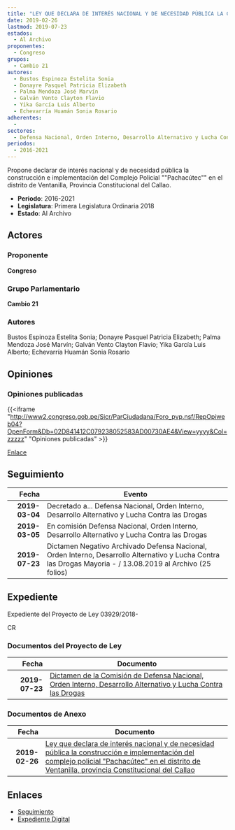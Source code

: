 ```yaml
---
title: "LEY QUE DECLARA DE INTERÉS NACIONAL Y DE NECESIDAD PÚBLICA LA CONSTRUCCIÓN E IMPLEMENTACIÓN DEL COMPLEJO POLICIAL 'PACHACÚTEC' EN EL DISTRITO DE VENTANILLA, PROVINCIA CONSTITUCIONAL DEL CALLAO"
date: 2019-02-26
lastmod: 2019-07-23
estados: 
  - Al Archivo
proponentes: 
  - Congreso
grupos: 
  - Cambio 21
autores: 
  - Bustos Espinoza Estelita Sonia
  - Donayre Pasquel Patricia Elizabeth
  - Palma Mendoza José Marvín
  - Galván Vento Clayton Flavio
  - Yika García Luis Alberto
  - Echevarría Huamán Sonia Rosario
adherentes: 
  - 
sectores: 
  - Defensa Nacional, Orden Interno, Desarrollo Alternativo y Lucha Contra las Drogas
periodos: 
  - 2016-2021
---
```


Propone declarar de interés nacional y de necesidad pública la construcción e implementación del Complejo Policial ""Pachacútec"" en el distrito de Ventanilla, Provincia Constitucional del Callao.

- **Periodo**: 2016-2021
- **Legislatura**: Primera Legislatura Ordinaria 2018
- **Estado**: Al Archivo

## Actores

### Proponente

**Congreso**

### Grupo Parlamentario

**Cambio 21**

### Autores

Bustos Espinoza Estelita Sonia; Donayre Pasquel Patricia Elizabeth; Palma Mendoza José Marvín; Galván Vento Clayton Flavio; Yika García Luis Alberto; Echevarría Huamán Sonia Rosario


## Opiniones

### Opiniones publicadas

{{<iframe "http://www2.congreso.gob.pe/Sicr/ParCiudadana/Foro_pvp.nsf/RepOpiweb04?OpenForm&Db=02D841412C079238052583AD00730AE4&View=yyyy&Col=zzzzz" "Opiniones publicadas" >}}

[Enlace](http://www2.congreso.gob.pe/Sicr/ParCiudadana/Foro_pvp.nsf/RepOpiweb04?OpenForm&Db=02D841412C079238052583AD00730AE4&View=yyyy&Col=zzzzz)

## Seguimiento

| Fecha | Evento |
|------:|--------|
| **2019-03-04** | Decretado a... Defensa Nacional, Orden Interno, Desarrollo Alternativo y Lucha Contra las Drogas|
| **2019-03-05** | En comisión Defensa Nacional, Orden Interno, Desarrollo Alternativo y Lucha Contra las Drogas|
| **2019-07-23** | Dictamen Negativo Archivado Defensa Nacional, Orden Interno, Desarrollo Alternativo y Lucha Contra las Drogas Mayoria - / 13.08.2019 al Archivo (25 folios)|


## Expediente

Expediente del Proyecto de Ley 03929/2018-

CR


### Documentos del Proyecto de Ley

| Fecha | Documento |
|------:|--------|
| **2019-07-23** | [Dictamen de la Comisión de Defensa Nacional, Orden Interno, Desarrollo Alternativo y Lucha Contra las Drogas](http://www.leyes.congreso.gob.pe/Documentos/2016_2021/Dictamenes/Proyectos_de_Ley/03929DC07MAY20190723.pdf) |

### Documentos de Anexo

| Fecha | Documento |
|------:|--------|
| **2019-02-26** | [Ley que declara de interés nacional y de necesidad pública la construcción e implementación del complejo policial "Pachacútec" en el distrito de Ventanilla, provincia Constitucional del Callao](http://www.leyes.congreso.gob.pe/Documentos/2016_2021/Proyectos_de_Ley_y_de_Resoluciones_Legislativas/PL0392920190226..pdf) |

## Enlaces 

- [Seguimiento](http://www2.congreso.gob.pe/Sicr/TraDocEstProc/CLProLey2016.nsf/f7fff46988ca05b1052578e100829cc7/b251a2859787cdef052583ad006f65ad?OpenDocument)
- [Expediente Digital](http://www2.congreso.gob.pe/Sicr/TraDocEstProc/CLProLey2016.nsf/f7fff46988ca05b1052578e100829cc7/b251a2859787cdef052583ad006f65ad?OpenDocument&Click=05257FB7005EB655.eb71d0cf91d8294e05256cdf006b5706/$Body/0.1C6C)
